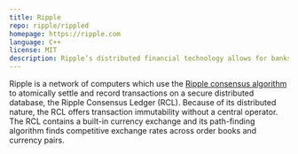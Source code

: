 ```yaml
---
title: Ripple
repo: ripple/rippled
homepage: https://ripple.com
language: C++
license: MIT
description: Ripple’s distributed financial technology allows for banks around the world to directly transact with each other without the need for a central counterparty or correspondent.
---
```


Ripple is a network of computers which use the [Ripple consensus algorithm](https://www.youtube.com/watch?v=pj1QVb1vlC0) to atomically settle and record transactions on a secure distributed database, the Ripple Consensus Ledger (RCL). Because of its distributed nature, the RCL offers transaction immutability without a central operator. The RCL contains a built-in currency exchange and its path-finding algorithm finds competitive exchange rates across order books and currency pairs.

